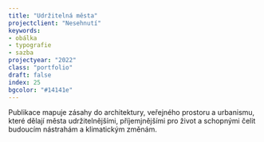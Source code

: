 ```yaml
---
title: "Udržitelná města"
projectclient: "Nesehnutí"
keywords: 
- obálka
- typografie
- sazba
projectyear: "2022"
class: "portfolio"
draft: false
index: 25
bgcolor: "#14141e"
---
```


Publikace mapuje zásahy do&nbsp;architektury, veřejného prostoru a&nbsp;urbanismu, které dělají města udržitelnějšími, příjemjnějšími pro život a&nbsp;schopnými čelit budoucím nástrahám a klimatickým změnám. 